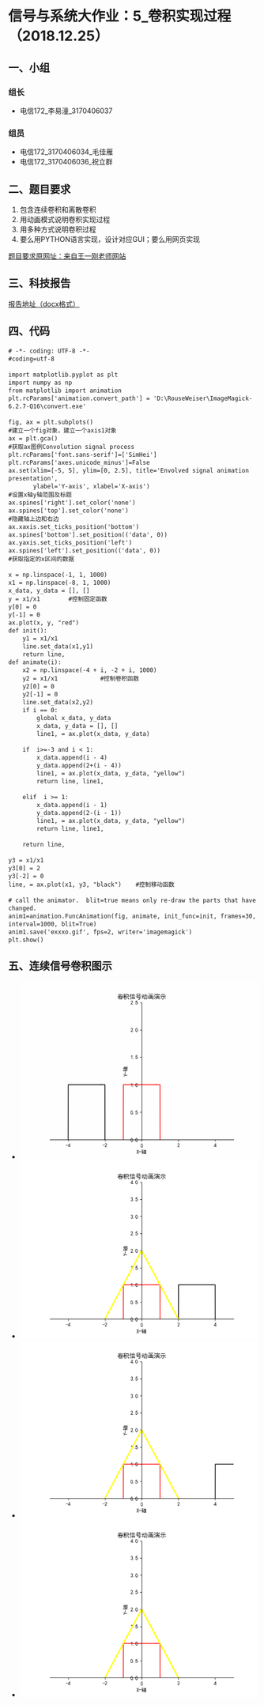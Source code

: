 # 信号与系统大作业：5_卷积实现过程（2018.12.25）

## 一、小组
### 组长
+ 电信172_李易潼_3170406037
### 组员
+ 电信172_3170406034_毛佳雁
+ 电信172_3170406036_祝立群

## 二、题目要求
1. 包含连续卷积和离散卷积
2. 用动画模式说明卷积实现过程
3. 用多种方式说明卷积过程
4. 要么用PYTHON语言实现，设计对应GUI；要么用网页实现

[题目要求原网址：来自王一刚老师网站](https://github.com/kingsone995/kingsone995.github.io/blob/master/signal_lab/project.md/)

## 三、科技报告
[报告地址（docx格式）](https://github.com/DEisreal/DEisreal.github.io/blob/master/VSS%20CODE/5_卷积实现过程_3170406037_李易潼_3170406034_毛佳雁_3170406036_祝立群/大作业报告_3170406037_李易潼_3170406034_毛佳雁_3170406036_祝立群)

## 四、代码
```
# -*- coding: UTF-8 -*-
#coding=utf-8

import matplotlib.pyplot as plt
import numpy as np
from matplotlib import animation
plt.rcParams['animation.convert_path'] = 'D:\RouseWeiser\ImageMagick-6.2.7-Q16\convert.exe'

fig, ax = plt.subplots() 
#建立一个fig对象，建立一个axis1对象
ax = plt.gca() 
#获取ax图例Convolution signal process
plt.rcParams['font.sans-serif']=['SimHei']
plt.rcParams['axes.unicode_minus']=False
ax.set(xlim=[-5, 5], ylim=[0, 2.5], title='Envolved signal animation presentation',
       ylabel='Y-axis', xlabel='X-axis')
#设置x轴y轴范围及标题
ax.spines['right'].set_color('none')
ax.spines['top'].set_color('none')
#隐藏轴上边和右边
ax.xaxis.set_ticks_position('bottom')
ax.spines['bottom'].set_position(('data', 0))
ax.yaxis.set_ticks_position('left')
ax.spines['left'].set_position(('data', 0))
#获取指定的x区间的数据

x = np.linspace(-1, 1, 1000)
x1 = np.linspace(-8, 1, 1000)
x_data, y_data = [], []
y = x1/x1        #控制固定函数
y[0] = 0
y[-1] = 0
ax.plot(x, y, "red")
def init():
    y1 = x1/x1
    line.set_data(x1,y1)
    return line,
def animate(i):
    x2 = np.linspace(-4 + i, -2 + i, 1000)
    y2 = x1/x1            #控制卷积函数
    y2[0] = 0
    y2[-1] = 0
    line.set_data(x2,y2)
    if i == 0:
        global x_data, y_data
        x_data, y_data = [], []
        line1, = ax.plot(x_data, y_data)

    if  i>=-3 and i < 1:
        x_data.append(i - 4)
        y_data.append(2+(i - 4))
        line1, = ax.plot(x_data, y_data, "yellow")
        return line, line1,

    elif  i >= 1:
        x_data.append(i - 1)
        y_data.append(2-(i - 1))
        line1, = ax.plot(x_data, y_data, "yellow")
        return line, line1,

    return line,

y3 = x1/x1
y3[0] = 2
y3[-2] = 0
line, = ax.plot(x1, y3, "black")    #控制移动函数

# call the animator.  blit=true means only re-draw the parts that have changed.
anim1=animation.FuncAnimation(fig, animate, init_func=init, frames=30, interval=1000, blit=True) 
anim1.save('exxxo.gif', fps=2, writer='imagemagick')
plt.show()

```

## 五、连续信号卷积图示
+ ![**GIF动图**](https://github.com/DEisreal/DEisreal.github.io/blob/master/VSS%20CODE/5_卷积实现过程_3170406037_李易潼_3170406034_毛佳雁_3170406036_祝立群/程序_3170406037_李易潼_3170406034_毛佳雁_3170406036_祝立群/连续信号卷积.gif/) 
+ ![截图1](https://github.com/DEisreal/DEisreal.github.io/blob/master/VSS%20CODE/5_卷积实现过程_3170406037_李易潼_3170406034_毛佳雁_3170406036_祝立群/程序_3170406037_李易潼_3170406034_毛佳雁_3170406036_祝立群/截图-%20(1).png/)
+ ![截图2](https://github.com/DEisreal/DEisreal.github.io/blob/master/VSS%20CODE/5_卷积实现过程_3170406037_李易潼_3170406034_毛佳雁_3170406036_祝立群/程序_3170406037_李易潼_3170406034_毛佳雁_3170406036_祝立群/截图-%20(2).png/)
+ ![截图3](https://github.com/DEisreal/DEisreal.github.io/blob/master/VSS%20CODE/5_卷积实现过程_3170406037_李易潼_3170406034_毛佳雁_3170406036_祝立群/程序_3170406037_李易潼_3170406034_毛佳雁_3170406036_祝立群/截图-%20(3).png/)